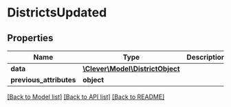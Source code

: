 # DistrictsUpdated

## Properties
Name | Type | Description | Notes
------------ | ------------- | ------------- | -------------
**data** | [**\Clever\Model\DistrictObject**](DistrictObject.md) |  | [optional] 
**previous_attributes** | **object** |  | [optional] 

[[Back to Model list]](../README.md#documentation-for-models) [[Back to API list]](../README.md#documentation-for-api-endpoints) [[Back to README]](../README.md)



